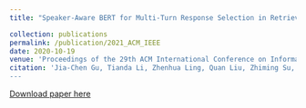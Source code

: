 ```yaml
---
title: "Speaker-Aware BERT for Multi-Turn Response Selection in Retrieval-Based Chatbots"

collection: publications
permalink: /publication/2021_ACM_IEEE
date: 2020-10-19
venue: 'Proceedings of the 29th ACM International Conference on Information & Knowledge Management'
citation: 'Jia-Chen Gu, Tianda Li, Zhenhua Ling, Quan Liu, Zhiming Su, Yu-Ping Ruan, Xiandan Zhu (2020).&quot;Speaker-Aware BERT for Multi-Turn Response Selection in Retrieval-Based Chatbots.&quot; <i>CIKM 2020</i> [pdf](https://arxiv.org/pdf/2004.03588.pdf). 
---
```


[Download paper here](https://ieeexplore.ieee.org/abstract/document/9410366)
